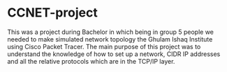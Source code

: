 # CCNET-project
This was a project during Bachelor in which being in group 5 people we needed to make simulated network topology the Ghulam Ishaq Institute using Cisco Packet Tracer. The main purpose of this project was to understand the knowledge of how to set up a network, CIDR IP addresses and all the relative protocols which are in the TCP/IP layer. 
